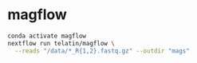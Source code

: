 # magflow

```bash
conda activate magflow
nextflow run telatin/magflow \
  --reads "/data/*_R{1,2}.fastq.gz" --outdir "mags"
 ```
